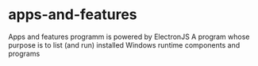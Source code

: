# apps-and-features
Apps and features programm is powered by ElectronJS
A program whose purpose is to list (and run) installed Windows runtime components and programs

